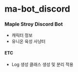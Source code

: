 # ma-bot_discord

### Maple Stroy Discord Bot
- 캐릭터 정보
- 유니온 육성 사냥터



#### ETC
- Log 생성 클래스 생성 및 분리 적용
